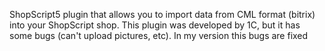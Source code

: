 ShopScript5 plugin that allows you to import data from CML format (bitrix) into your ShopScript shop.
This plugin was developed by 1C, but it has some bugs (can't upload pictures, etc). In my version this bugs are fixed
